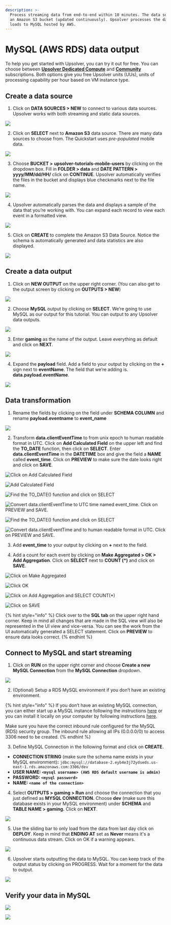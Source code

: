 ```yaml
---
description: >-
  Process streaming data from end-to-end within 10 minutes. The data source is
  an Amazon S3 bucket (updated continuously). Upsolver processes the data and
  loads to MySQL hosted by AWS.
---
```


# MySQL \(AWS RDS\) data output

To help you get started with Upsolver, you can try it out for free. You can choose between [**Upsolver Dedicated Compute**](https://app.upsolver.com/signup) and [**Community**](https://app.upsolver.com/signup/free) subscriptions. Both options give you free Upsolver units \(UUs\), units of processing capability per hour based on VM instance type.

## Create a data source

1. Click on **DATA SOURCES &gt; NEW** to connect to various data sources. Upsolver works with both streaming and static data sources.

![](https://lh3.googleusercontent.com/VEBtmN-b2sXlGI8KbaKyeZtTRuXAqt4NkBess6US8LAc6NxoQAvGaQLhr_2lTKRH6V3Pe2JglaQvDSlA5hcep_DedbJFNS7ayYi2Cx-uozzUkzfZW79DqsqJutaVp6-f0l799Goz)

2. Click on **SELECT** next to **Amazon S3** data source. There are many data sources to choose from. The Quickstart uses _pre-populated_ mobile data.

![](https://lh6.googleusercontent.com/Q4l7k9KjZetrJL8f1dtauybuIMw329ecce7bib5JDhOrOl4KasXJiSBxGAbTPujlaxGUHb92okdSyGH72L_Tj_j-mVvwuyOP8je5qXfrQPkuQq5w6njRXEgPTIx-O3n-csJnPuC_)

3. Choose **BUCKET &gt;** **upsolver-tutorials-mobile-users** by clicking on the dropdown box.  Fill in **FOLDER &gt; data** and **DATE PATTERN &gt; yyyy/MM/dd/HH/** click on **CONTINUE**. Upsolver automatically verifies the files in the bucket and displays blue checkmarks next to the file name.

![](../../../.gitbook/assets/image%20%2882%29.png)

4. Upsolver automatically parses the data and displays a sample of the data that you’re working with. You can expand each record to view each event in a formatted view.

![](https://lh4.googleusercontent.com/VSsLMilef5nd-Vgy7IyjZlPk4wzq_IBmo6kLKnIcVZqgrCkmVnYUKeJuzkV5hb1ZIWX5BzjPeq4OC0BV1Cfx8oXcM3HeVf0N3B8ow229INdD-aGIkei3KPrfMn_DFhxDgQ2P-MUh)

5. Click on **CREATE** to complete the Amazon S3 Data Source. Notice the schema is automatically generated and data statistics are also displayed.

![](https://lh4.googleusercontent.com/1TzV0loU_yMvnGi1-Yxk28yrhiR1ITl0IxeZTHMKROZQsOdVctaTtmNaWTe4wS1CAp4DWIyhUGYQVF8GkTV5qKsQFIphxoemWPxNzimagThCnDD9P9FmKZewIAzZkEknvTdeM_lf)

## **Create a data output**

1. Click on **NEW OUTPUT** on the upper right corner. \(You can also get to the output screen by clicking on **OUTPUTS &gt; NEW**\)

![](https://lh4.googleusercontent.com/MWKDM4NzS3bsF93Pq5DZ-4nd5QV6B7JXOS2cA1N8vy92qij_fPmPTPeilDb1XiW3DjcZMc8L0YC-62snOK6wiXnefjBe-Ppku7s9ymdk3M5sS7NEUNiYPpJaQeHTe5mYgkfgBHV0)

2. Choose **MySQL** output by clicking on **SELECT**. We’re going to use MySQL as our output for this tutorial. You can output to any Upsolver data outputs. 

![](https://lh4.googleusercontent.com/PXhvs6a7EiGfmAHcgqwN3_Jwz96iPo6L17sUl5E534p062iFtkakUxPbFWcx8g2BIVYVSV26ayqeEaPMGXLmkAOXmcIoxewZkcuVT2iyOgDUlaU1860lpsaVBNCNIwk1rv3s-19T)

3. Enter **gaming** as the name of the output. Leave everything as default and click on **NEXT**.

![](https://lh5.googleusercontent.com/pwqXwMAeu4kndQzv2fMDh4-N5rB_q6S6vpsR10OEITDHI4aatdyMWBEfhO8dpdBuaxsa5hVm1195UMzW9qM38Jnb6miZ49_RR8Koi7LBaRr8v7Y2P68vzdsJFE5Ck4Ppi6ByzegG)

4. Expand the **payload** field. Add a field to your output by clicking on the **+** sign next to **eventName**. The field that we’re adding is. **data.payload.eventName**.

![](https://lh4.googleusercontent.com/kYfGKdqytOPUi7-qXFq-lStbLuIpgE1bv8L_Q-gOPypxSCCCNmpcK7Wk-FtVcYA9d_BQKMbAzg8_Cjb36rumK2Z-QC_m921h05G4hRnss1Qxvtc1x3H_vU8ZwMc_qnOXKqVpnvAE)

## **Data transformation**

1. Rename the fields by clicking on the field under **SCHEMA COLUMN** and rename **payload.eventname** to **event\_name**

![](https://lh4.googleusercontent.com/v_6Rqnc7nFQq3xCUF4DBwELml7m1ZhvPkZIBpIZ6kg7pLHIaO1oJchci6FFf4xX-xKAswiu6GemKqHAH5_ztLKOAmh8FZa-XSthejIQDOtXmSsP-0cEt59NMJkzxqmcUEZJNPBjo)

2. Transform **data.clientEventTime** to from unix epoch to human readable format in UTC. Click on **Add Calculated Field** on the upper left and find the **TO\_DATE** function, then click on **SELECT**. Enter **data.clientEventTime** in the **DATETIME** box and give the field a **NAME** called **event\_time**. Click on **PREVIEW** to make sure the date looks right and click on **SAVE**. 

![Click on Add Calculated Field](../../../.gitbook/assets/image%20%28161%29.png)

![Add Calculated Field](../../../.gitbook/assets/image%20%28151%29.png)

![Find the TO\_DATE\(\) function and click on SELECT](../../../.gitbook/assets/image%20%28149%29.png)

![Convert data.clientEventTime to UTC time named event\_time. Click on PREVIEW and SAVE.](../../../.gitbook/assets/image%20%28153%29.png)

![Find the TO\_DATE\(\) function and click on SELECT](../../../.gitbook/assets/image%20%28160%29.png)

![Convert data.clientEventTime and to human readable format in UTC. Click on PREVIEW and SAVE. ](../../../.gitbook/assets/image%20%28159%29.png)

3. Add **event\_time** to your output by clicking on **+** next to the field.

4. Add a count for each event by clicking on **Make Aggregated &gt; OK &gt; Add Aggregation**. Click on **SELECT** next to **COUNT \(\*\)** and click on **SAVE**.

![Click on Make Aggregated](../../../.gitbook/assets/image%20%28208%29.png)

![Click OK](../../../.gitbook/assets/image%20%28156%29.png)

![Click on Add Aggregation and SELECT COUNT\(\*\)](../../../.gitbook/assets/image%20%28158%29.png)

![Click on SAVE](../../../.gitbook/assets/image%20%28154%29.png)

{% hint style="info" %}
Click over to the **SQL tab** on the upper right hand corner. Keep in mind all changes that are made in the SQL view will also be represented in the UI view and vice-versa. You can see the work from the UI automatically generated a SELECT statement. Click on **PREVIEW** to ensure data looks correct.
{% endhint %}

## **Connect to MySQL and start streaming**

1. Click on **RUN** on the upper right corner and choose **Create a new MySQL Connection** from the **MySQL Connection** dropdown.

![](https://lh5.googleusercontent.com/ukOA0BD-g9cxsdWuJhI9ab7g_aOJZn3JpfA6PlbGmNbaeO3dcUrPXY5bskTj7gjxFqgKqYhSeoGP_Ix0lN6nj-PPI9HJEmD1jP4qxMct5aYUkd8fq3UDIJHbSOnseGepvSaSIDGc)

2. \(Optional\) Setup a RDS MySQL environment if you don’t have an existing environment.

{% hint style="info" %}
If you don’t have an existing MySQL connection, you can either start up a MySQL instance following the instructions [here](https://docs.aws.amazon.com/AmazonRDS/latest/UserGuide/USER_CreateDBInstance.html) or you can install it locally on your computer by following instructions [here](mysql-data-output-option.md).

Make sure you have the correct inbound rule configured for the MySQL \(RDS\) security group. The inbound rule allowing all IPs \(0.0.0.0/0\) to access 3306 need to be created.
{% endhint %}

3. Define MySQL Connection in the following format and click on **CREATE.**

* **CONNECTION STRING** \(make sure the schema name exists in your MySQL environment\)**:** `jdbc:mysql://database-2.eyb4e3j72ydseds.us-east-1.rds.amazonaws.com:3306/dev`
* **USER NAME: `<mysql username> (AWS RDS default username is admin)`**
* **PASSWORD: `<mysql password>`**
* **NAME: `<name of the connection>`**

4. Select **OUTPUTS &gt; gaming &gt; Run** and choose the connection that you just defined as **MYSQL CONNECTION.** Choose **dev** \(make sure this database exists in your MySQL environment\) under **SCHEMA** and **TABLE NAME &gt; gaming.** Click on **NEXT**.

![](../../../.gitbook/assets/image%20%2857%29.png)

5. Use the sliding bar to only load from the data from last day click on **DEPLOY**. Keep in mind that **ENDING AT** set as **Never** means it's a continuous data stream. Click on OK if a warning appears.  

![](../../../.gitbook/assets/image%20%28207%29.png)

6. Upsolver starts outputting the data to MySQL. You can keep track of the output status by clicking on PROGRESS. Wait for a moment for the data to output.

![](https://lh3.googleusercontent.com/VwPyk_YOC03OdL3EvZBYOQFEJsOS38WMBspKx45LIV3Vg4ulerw3IXVcrqkurp0OfW-9yGsqJh0_NZfLJpjG2S1-vkeogtzkC-PsPo_zqk42pqjG2Od8VZ8vgaiGBoRjHlfCCMZE)

## **Verify your data in MySQL**

![](../../../.gitbook/assets/image%20%28152%29.png)

![](../../../.gitbook/assets/image%20%28157%29.png)

